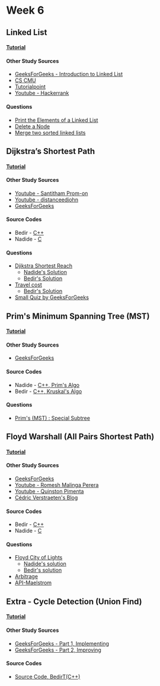 # Week 6


## Linked List 

#### [Tutorial]()

#### Other Study Sources
- [GeeksForGeeks - Introduction to Linked List](https://www.geeksforgeeks.org/linked-list-set-1-introduction/)
- [CS CMU](https://www.cs.cmu.edu/~adamchik/15-121/lectures/Linked%20Lists/linked%20lists.html)
- [Tutorialpoint](https://www.tutorialspoint.com/data_structures_algorithms/linked_list_algorithms.htm)
- [Youtube - Hackerrank](https://www.youtube.com/watch?v=njTh_OwMljA)

#### Questions
- [Print the Elements of a Linked List](https://www.hackerrank.com/challenges/print-the-elements-of-a-linked-list/problem)
- [Delete a Node](https://www.hackerrank.com/challenges/delete-a-node-from-a-linked-list/problem)
- [Merge two sorted linked lists](https://www.hackerrank.com/challenges/merge-two-sorted-linked-lists/problem)

## Dijkstra’s Shortest Path

#### [Tutorial]()

#### Other Study Sources
- [Youtube - Santitham Prom-on](https://www.youtube.com/watch?v=WN3Rb9wVYDY)
- [Youtube - distanceedjohn](https://www.youtube.com/watch?v=8Ls1RqHCOPw)
- [GeeksForGeeks](http://www.geeksforgeeks.org/greedy-algorithms-set-6-dijkstras-shortest-path-algorithm/)
 
#### Source Codes
- Bedir - [C++](https://github.com/BedirT/AlgorithmsL/blob/master/Algorithms/Graph/djikstra.cpp)
- Nadide - [C](https://github.com/nadide/ACM-ICPC/blob/master/codes/graph_Dijkstra.c)

#### Questions
- [Djikstra Shortest Reach](https://www.hackerrank.com/challenges/dijkstrashortreach)
	- [Nadide's Solution](https://github.com/nadide/ACM-ICPC/blob/master/problems/hackerrank/graph/dijkstraShortestPath.c)
	- [Bedir's Solution](https://github.com/BedirT/AlgorithmsL/blob/master/Problems/HackerRank/Algorithms/Graph%20Theory/Dijkstra_Shortest%20Reach%202.cpp)
- [Travel cost](http://www.spoj.com/problems/TRVCOST/)
	- [Bedir's Solution](https://github.com/BedirT/AlgorithmsL/blob/master/Problems/Curriculum%20Q's/Week%205/TRVCOST%20-%20Travelling%20cost.cpp) 
- [Small Quiz by GeeksForGeeks](http://quiz.geeksforgeeks.org/algorithms/graph-shortest-paths/)



## Prim's Minimum Spanning Tree (MST)

#### [Tutorial](http://nadide.github.io/Minimum-Spanning-Tree-Algo/)

#### Other Study Sources
- [GeeksForGeeks](http://www.geeksforgeeks.org/greedy-algorithms-set-2-kruskals-minimum-spanning-tree-mst/) 

#### Source Codes
- Nadide - [C++, Prim's Algo](https://github.com/nadide/ACM-ICPC/blob/master/codes/graph_primMST2.cpp)
- Bedir - [C++, Kruskal's Algo](https://github.com/BedirT/Algorithms_and_DS/blob/master/Algorithms/Graph/MST%20-%20Kruskal's%20Algo.cpp)

#### Questions
- [Prim's (MST) : Special Subtree](https://www.hackerrank.com/contests/master/challenges/primsmstsub?h_r=internal-search)


## Floyd Warshall (All Pairs Shortest Path)

#### [Tutorial]()

#### Other Study Sources
- [GeeksForGeeks](http://www.geeksforgeeks.org/dynamic-programming-set-16-floyd-warshall-algorithm/)
- [Youtube - Romesh Malinga Perera](https://www.youtube.com/watch?v=9QV6QpyhN0o)
- [Youtube - Quinston Pimenta](https://www.youtube.com/watch?v=K6rI0umX-28)
- [Cédric Verstraeten's Blog](https://blog.cedric.ws/c-floyd-warshall-shortest-distance-explanation-code) 
 
#### Source Codes
- Bedir - [C++](https://github.com/BedirT/Algorithms_and_DS/blob/master/Algorithms/Dynamic/Floyd%20Warshall.cpp)
- Nadide - [C](https://github.com/nadide/ACM-ICPC/blob/master/codes/graph_FloydWarshall.c)

#### Questions
- [Floyd City of Lights](https://www.hackerrank.com/challenges/floyd-city-of-blinding-lights?h_r=internal-search)
	- [Nadide's solution](https://github.com/nadide/ACM-ICPC/blob/master/problems/hackerrank/graph/floydCityOfBlindingLights.c)
	- [Bedir's solution](https://github.com/BedirT/AlgorithmsL/blob/master/Problems/HackerRank/Algorithms/Graph%20Theory/Floyd%20City%20of%20Blinding%20Lights.cpp)
- [Arbitrage](https://uva.onlinejudge.org/index.php?option=onlinejudge&page=show_problem&problem=40)
- [API-Maelstrom](https://uva.onlinejudge.org/index.php?option=onlinejudge&page=show_problem&problem=364)

## Extra - Cycle Detection (Union Find)

#### [Tutorial]()

#### Other Study Sources
- [GeeksForGeeks - Part 1, Implementing](http://www.geeksforgeeks.org/union-find/)
- [GeeksForGeeks - Part 2, Improving](http://www.geeksforgeeks.org/union-find-algorithm-set-2-union-by-rank/)

#### Source Codes
- [Source Code, BedirT(C++)](https://github.com/BedirT/Algorithms_and_DS/blob/master/Algorithms/Graph/Cycle%20Detection%20-%20Union%20Find%20(Improved).cpp)
